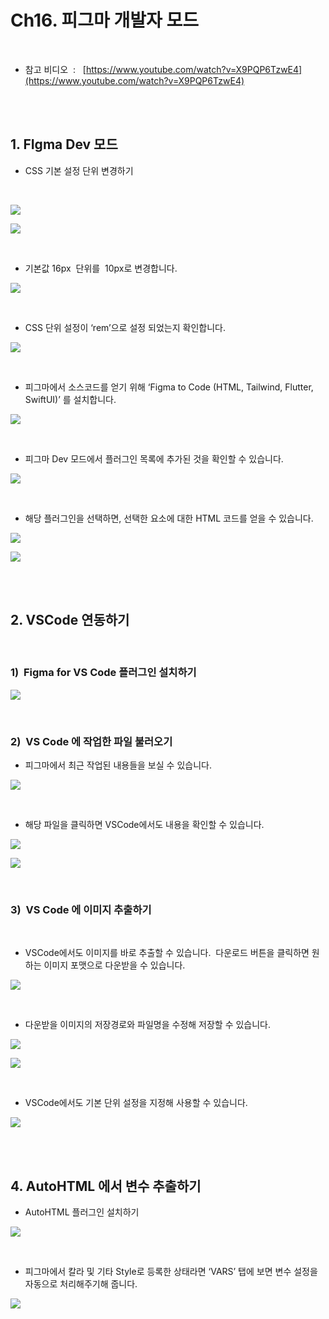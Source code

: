 # Ch16. 피그마 개발자 모드

<br>

- 참고 비디오  :   [https://www.youtube.com/watch?v=X9PQP6TzwE4](https://www.youtube.com/watch?v=X9PQP6TzwE4)

<br>
<br>

## 1. FIgma Dev 모드  

- CSS 기본 설정 단위 변경하기

<br>

![](Files/image%20123.png)    

![](Files/image%20124.png)  

<br>  

- 기본값 16px  단위를  10px로 변경합니다.

![](Files/image%20125.png)  

<br>  

- CSS 단위 설정이 ‘rem’으로 설정 되었는지 확인합니다.

![](Files/image%20126.png)  

<br>  

- 피그마에서 소스코드를 얻기 위해 ‘Figma to Code (HTML, Tailwind, Flutter, SwiftUI)’ 를 설치합니다.  

![](Files/image%20127.png)  

<br>

- 피그마 Dev 모드에서 플러그인 목록에 추가된 것을 확인할 수 있습니다.
 
![](Files/image%20128.png)  

<br>  

- 해당 플러그인을 선택하면, 선택한 요소에 대한 HTML 코드를 얻을 수 있습니다.  

![](Files/image%20129.png)    

![](Files/image%20130.png)  

<br>
<br>

## 2. VSCode 연동하기

<br>

### 1)  Figma for VS Code 플러그인 설치하기  

![](Files/image%20131.png)  

<br>  

### 2)  VS Code 에 작업한 파일 불러오기  

- 피그마에서 최근 작업된 내용들을 보실 수 있습니다.

![](Files/image%20132.png)  

<br>

- 해당 파일을 클릭하면 VSCode에서도 내용을 확인할 수 있습니다.

![](Files/image%20133.png)  

![](Files/image%20134.png)  

<br>

### 3)  VS Code 에 이미지 추출하기

<br>

- VSCode에서도 이미지를 바로 추출할 수 있습니다.  다운로드 버튼을 클릭하면 원하는 이미지 포맷으로 다운받을 수 있습니다.

![](Files/image%20135.png)  

<br>

- 다운받을 이미지의 저장경로와 파일명을 수정해 저장할 수 있습니다.

![](Files/image%20136.png)    

![](Files/image%20137.png)  

<br>

- VSCode에서도 기본 단위 설정을 지정해 사용할 수 있습니다.

![](Files/image%20138.png)  

<br>
<br>

## 4. AutoHTML 에서 변수 추출하기

- AutoHTML 플러그인 설치하기

![](Files/image%20139.png)  

<br>

- 피그마에서 칼라 및 기타 Style로 등록한 상태라면 ‘VARS’ 탭에 보면 변수 설정을 자동으로 처리해주기해 줍니다.

![](Files/image%20140.png)